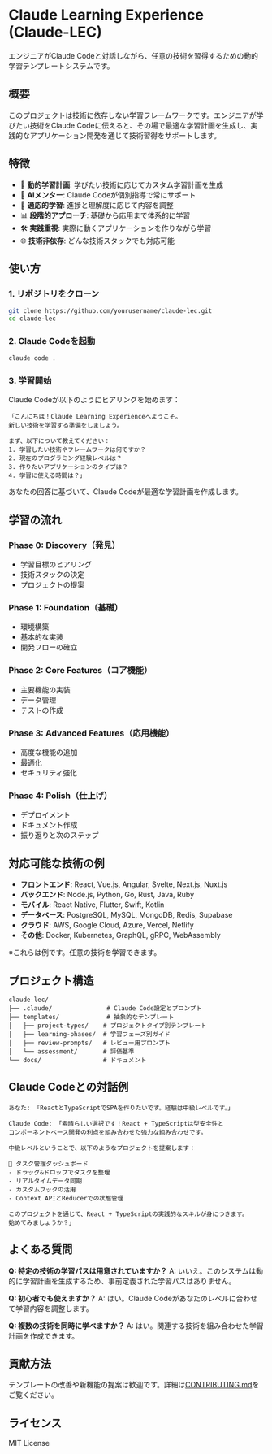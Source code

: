 # Claude Learning Experience (Claude-LEC)

エンジニアがClaude Codeと対話しながら、任意の技術を習得するための動的学習テンプレートシステムです。

## 概要

このプロジェクトは技術に依存しない学習フレームワークです。エンジニアが学びたい技術をClaude Codeに伝えると、その場で最適な学習計画を生成し、実践的なアプリケーション開発を通じて技術習得をサポートします。

## 特徴

- 🎯 **動的学習計画**: 学びたい技術に応じてカスタム学習計画を生成
- 🤖 **AIメンター**: Claude Codeが個別指導で常にサポート
- 🔄 **適応的学習**: 進捗と理解度に応じて内容を調整
- 📊 **段階的アプローチ**: 基礎から応用まで体系的に学習
- 🛠 **実践重視**: 実際に動くアプリケーションを作りながら学習
- 🌐 **技術非依存**: どんな技術スタックでも対応可能

## 使い方

### 1. リポジトリをクローン

```bash
git clone https://github.com/yourusername/claude-lec.git
cd claude-lec
```

### 2. Claude Codeを起動

```bash
claude code .
```

### 3. 学習開始

Claude Codeが以下のようにヒアリングを始めます：

```
「こんにちは！Claude Learning Experienceへようこそ。
新しい技術を学習する準備をしましょう。

まず、以下について教えてください：
1. 学習したい技術やフレームワークは何ですか？
2. 現在のプログラミング経験レベルは？
3. 作りたいアプリケーションのタイプは？
4. 学習に使える時間は？」
```

あなたの回答に基づいて、Claude Codeが最適な学習計画を作成します。

## 学習の流れ

### Phase 0: Discovery（発見）
- 学習目標のヒアリング
- 技術スタックの決定
- プロジェクトの提案

### Phase 1: Foundation（基礎）
- 環境構築
- 基本的な実装
- 開発フローの確立

### Phase 2: Core Features（コア機能）
- 主要機能の実装
- データ管理
- テストの作成

### Phase 3: Advanced Features（応用機能）
- 高度な機能の追加
- 最適化
- セキュリティ強化

### Phase 4: Polish（仕上げ）
- デプロイメント
- ドキュメント作成
- 振り返りと次のステップ

## 対応可能な技術の例

- **フロントエンド**: React, Vue.js, Angular, Svelte, Next.js, Nuxt.js
- **バックエンド**: Node.js, Python, Go, Rust, Java, Ruby
- **モバイル**: React Native, Flutter, Swift, Kotlin
- **データベース**: PostgreSQL, MySQL, MongoDB, Redis, Supabase
- **クラウド**: AWS, Google Cloud, Azure, Vercel, Netlify
- **その他**: Docker, Kubernetes, GraphQL, gRPC, WebAssembly

※これらは例です。任意の技術を学習できます。

## プロジェクト構造

```
claude-lec/
├── .claude/               # Claude Code設定とプロンプト
├── templates/             # 抽象的なテンプレート
│   ├── project-types/    # プロジェクトタイプ別テンプレート
│   ├── learning-phases/  # 学習フェーズ別ガイド
│   ├── review-prompts/   # レビュー用プロンプト
│   └── assessment/       # 評価基準
└── docs/                 # ドキュメント
```

## Claude Codeとの対話例

```
あなた: 「ReactとTypeScriptでSPAを作りたいです。経験は中級レベルです。」

Claude Code: 「素晴らしい選択です！React + TypeScriptは型安全性と
コンポーネントベース開発の利点を組み合わせた強力な組み合わせです。

中級レベルということで、以下のようなプロジェクトを提案します：

📱 タスク管理ダッシュボード
- ドラッグ&ドロップでタスクを整理
- リアルタイムデータ同期
- カスタムフックの活用
- Context APIとReducerでの状態管理

このプロジェクトを通じて、React + TypeScriptの実践的なスキルが身につきます。
始めてみましょうか？」
```

## よくある質問

**Q: 特定の技術の学習パスは用意されていますか？**
A: いいえ。このシステムは動的に学習計画を生成するため、事前定義された学習パスはありません。

**Q: 初心者でも使えますか？**
A: はい。Claude Codeがあなたのレベルに合わせて学習内容を調整します。

**Q: 複数の技術を同時に学べますか？**
A: はい。関連する技術を組み合わせた学習計画を作成できます。

## 貢献方法

テンプレートの改善や新機能の提案は歓迎です。詳細は[CONTRIBUTING.md](docs/CONTRIBUTING.md)をご覧ください。

## ライセンス

MIT License
